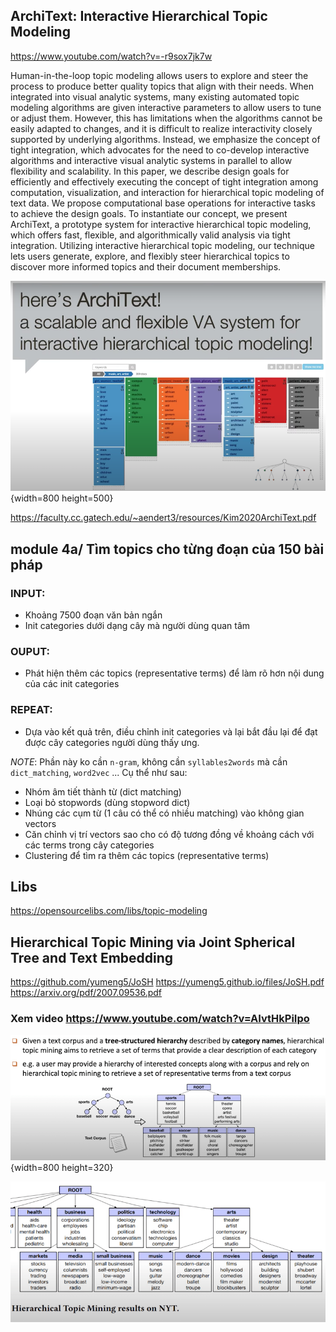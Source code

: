 ## ArchiText: Interactive Hierarchical Topic Modeling

https://www.youtube.com/watch?v=-r9sox7jk7w

Human-in-the-loop topic modeling allows users to explore and steer the process to produce better quality topics that align with their needs. When integrated into visual analytic systems, many existing automated topic modeling algorithms are given interactive parameters to allow users to tune or adjust them. However, this has limitations when the algorithms cannot be easily adapted to changes, and it is difficult to realize interactivity closely supported by underlying algorithms. Instead, we emphasize the concept of tight integration, which advocates for the need to co-develop interactive algorithms and interactive visual analytic systems in parallel to allow flexibility and scalability. In this paper, we describe design goals for efficiently and effectively executing the concept of tight integration among computation, visualization, and interaction for hierarchical topic modeling of text data. We propose computational base operations for interactive tasks to achieve the design goals. To instantiate our concept, we present ArchiText, a prototype system for interactive hierarchical topic modeling, which offers fast, flexible, and algorithmically valid analysis via tight integration. Utilizing interactive hierarchical topic modeling, our technique lets users generate, explore, and flexibly steer hierarchical topics to discover more informed topics and their document memberships.

![](files/ArchiText.png){width=800 height=500}


https://faculty.cc.gatech.edu/~aendert3/resources/Kim2020ArchiText.pdf


## module 4a/ Tìm topics cho từng đoạn của 150 bài pháp

### INPUT:
  - Khoảng 7500 đoạn văn bản ngắn
  - Init categories dưới dạng cây mà người dùng quan tâm

### OUPUT:
  - Phát hiện thêm các topics (representative terms) để làm rõ hơn nội dung của các init categories

### REPEAT: 
  - Dựa vào kết quả trên, điều chỉnh init categories và lại bắt đầu lại để đạt được cây categories người dùng thấy ưng.

_NOTE_: Phần này ko cần `n-gram`, không cần `syllables2words`
mà cần `dict_matching`, `word2vec` ... Cụ thể như sau:

* Nhóm âm tiết thành từ (dict matching)
* Loại bỏ stopwords (dùng stopword dict)
* Nhúng các cụm từ (1 câu có thể có nhiều matching) vào không gian vectors
* Căn chỉnh vị trí vectors sao cho có độ tương đồng về khoảng cách với các terms trong cây categories
* Clustering để tìm ra thêm các topics (representative terms)

## Libs

https://opensourcelibs.com/libs/topic-modeling

## Hierarchical Topic Mining via Joint Spherical Tree and Text Embedding
  https://github.com/yumeng5/JoSH
  https://yumeng5.github.io/files/JoSH.pdf
  https://arxiv.org/pdf/2007.09536.pdf

### Xem video https://www.youtube.com/watch?v=AIvtHkPiIpo

![](files/hierarchical-topic-modeling.png){width=800 height=320}

![](files/hierarchical-topic-mining.png)

